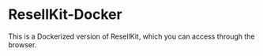 # ResellKit-Docker

This is a Dockerized version of ResellKit, which you can access through the browser.